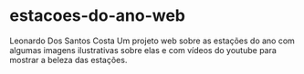 # estacoes-do-ano-web
Leonardo Dos Santos Costa
Um projeto web sobre as estações do ano com algumas imagens ilustrativas sobre elas e com vídeos do youtube para mostrar a beleza das estações.
